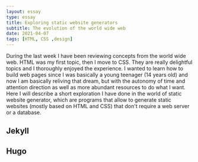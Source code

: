 ```yaml
---
layout: essay
type: essay
title: Exploring static website generators
subtitle: The evolution of the world wide web
date: 2021-04-07
tags: [HTML, CSS ,design]
---
```

During the last week I have been reviewing concepts from the world wide web. HTML was my first topic, then I move to CSS. They are really delightful topics and I thoroughly enjoyed the experience. I wanted to learn how to build web pages since I was basically a young teenager (14 years old) and now I am basically reliving that dream, but with the autonomy of time and attention direction as well as more abundant resources to do what I want. Here I will describe a short exploration I have done in the world of static website generator, which are programs that allow to generate static websites (mostly based on HTML and CSS) that don't require a web server or a database. 

## Jekyll

## Hugo